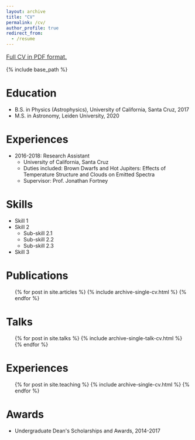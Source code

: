 ```yaml
---
layout: archive
title: "CV"
permalink: /cv/
author_profile: true
redirect_from:
  - /resume
---
```

<u><a style="line-height: 1.5;" href="http://rywjhzd.github.io/files/CV_app.pdf"><span style="color: #333333;"><span style="font-size: medium;">Full CV in PDF format.</span></span></a></u>


{% include base_path %}

Education
======
* B.S. in Physics (Astrophysics), University of California, Santa Cruz, 2017
* M.S. in Astronomy, Leiden University, 2020

Experiences
======
* 2016-2018: Research Assistant
  * University of California, Santa Cruz 
  * Duties included: Brown Dwarfs and Hot Jupiters: Effects of Temperature Structure and Clouds on Emitted Spectra
  * Supervisor: Prof. Jonathan Fortney

Skills
======
* Skill 1
* Skill 2
  * Sub-skill 2.1
  * Sub-skill 2.2
  * Sub-skill 2.3
* Skill 3

Publications
======
  <ul>{% for post in site.articles %}
    {% include archive-single-cv.html %}
  {% endfor %}</ul>
  
Talks
======
  <ul>{% for post in site.talks %}
    {% include archive-single-talk-cv.html %}
  {% endfor %}</ul>
  
Experiences
======
  <ul>{% for post in site.teaching %}
    {% include archive-single-cv.html %}
  {% endfor %}</ul>
  
Awards
======
* Undergraduate Dean's Scholarships and Awards, 2014-2017
